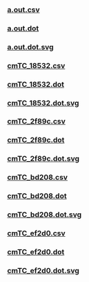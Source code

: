 ### [a.out.csv](a.out.csv)
### [a.out.dot](a.out.dot)
### [a.out.dot.svg](a.out.dot.svg)
### [cmTC_18532.csv](cmTC_18532.csv)
### [cmTC_18532.dot](cmTC_18532.dot)
### [cmTC_18532.dot.svg](cmTC_18532.dot.svg)
### [cmTC_2f89c.csv](cmTC_2f89c.csv)
### [cmTC_2f89c.dot](cmTC_2f89c.dot)
### [cmTC_2f89c.dot.svg](cmTC_2f89c.dot.svg)
### [cmTC_bd208.csv](cmTC_bd208.csv)
### [cmTC_bd208.dot](cmTC_bd208.dot)
### [cmTC_bd208.dot.svg](cmTC_bd208.dot.svg)
### [cmTC_ef2d0.csv](cmTC_ef2d0.csv)
### [cmTC_ef2d0.dot](cmTC_ef2d0.dot)
### [cmTC_ef2d0.dot.svg](cmTC_ef2d0.dot.svg)
